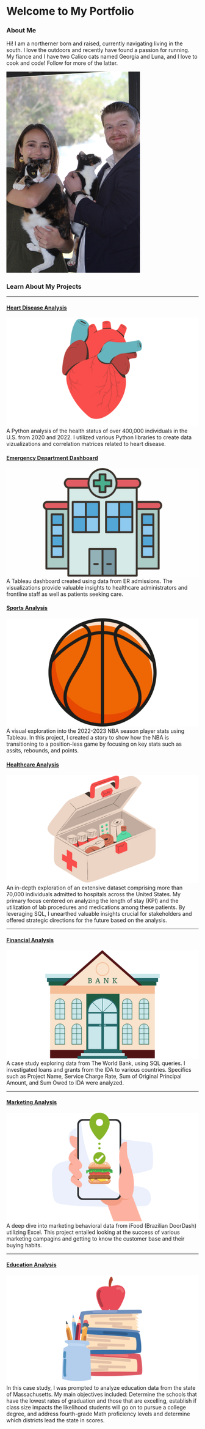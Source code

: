 # Welcome to My Portfolio


### About Me

Hi! I am a northerner born and raised, currently navigating living in the south. I love the outdoors and recently have found a passion for running. My fiance and I have two Calico cats named Georgia and Luna, and I love to cook and code! Follow for more of the latter.

<img src="images/P_21.JPG" width="350">

### Learn About My Projects
---

#### [Heart Disease Analysis](https://www.linkedin.com/pulse/occurrence-heart-disease-us-rachael-finch-8imwe/)
<img src="images/heart.png?raw=true"/>
A Python analysis of the health status of over 400,000 individuals in the U.S. from 2020 and 2022. I utilized various Python libraries to create data vizualizations and correlation matrices related to heart disease. 

#### [Emergency Department Dashboard](https://www.linkedin.com/pulse/emergency-room-visits-dashboard-rachael-finch-v84qe/)
<img src="images/ERdash.png?raw=true"/>
A Tableau dashboard created using data from ER admissions. The visualizations provide valuable insights to healthcare administrators and frontline staff as well as patients seeking care.


#### [Sports Analysis](/NBA_2022-2023_Season.md)
<img src="images/NBAI.png?raw=true"/>
A visual exploration into the 2022-2023 NBA season player stats using Tableau. In this project, I created a story to show how the NBA is transitioning to a position-less game by focusing on key stats such as assits, rebounds, and points. 

#### [Healthcare Analysis](https://www.linkedin.com/pulse/increasing-patient-outcomes-using-sql-rachael-finch-velvc/?trackingId=jXem1tIxTPOApUjIvuuKJw%3D%3D)
<img src="images/HealthcareSQL.png?raw=true"/>
An in-depth exploration of an extensive dataset comprising more than 70,000 individuals admitted to hospitals across the United States. My primary focus centered on analyzing the length of stay (KPI) and the utilization of lab procedures and medications among these patients. By leveraging SQL, I unearthed valuable insights crucial for stakeholders and offered strategic directions for the future based on the analysis.

---
#### [Financial Analysis](/SQL_Bank_Project.md)
<img src="images/SQL1.png?raw=true"/>
A case study exploring data from The World Bank, using SQL queries. I investigated loans and grants from the IDA to various countries. Specifics such as Project Name, Service Charge Rate, Sum of Original Principal Amount, and Sum Owed to IDA were analyzed. 

---
#### [Marketing Analysis](https://www.linkedin.com/pulse/analyzing-ifood-sales-excel-rachael-finch-lcioe/?trackingId=msuWMUpeTXGAJeUSjRKD9w%3D%3D)
[<img src="images/Excel1-2.png?raw=true"/>](https://www.linkedin.com/pulse/analyzing-ifood-sales-excel-rachael-finch-lcioe/?trackingId=msuWMUpeTXGAJeUSjRKD9w%3D%3D)
A deep dive into marketing behavioral data from iFood (Brazilian DoorDash) utilizing Excel. This project entailed looking at the success of various marketing campagins and getting to know the customer base and their buying habits. 

---
#### [Education Analysis](https://www.linkedin.com/pulse/using-tableau-analyze-educational-data-rachael-finch-1dxke/)
[<img src="images/Tableau1-2.png?raw=true"/>](https://www.linkedin.com/pulse/using-tableau-analyze-educational-data-rachael-finch-1dxke/?trackingId=uAeyuBenQu%2BSZ7Jrvu0cug%3D%3D)
In this case study, I was prompted to analyze education data from the state of Massachusetts. My main objectives included: Determine the schools that have the lowest rates of graduation and those that are excelling, establish if class size impacts the likelihood students will go on to pursue a college degree, and address fourth-grade Math proficiency levels and determine which districts lead the state in scores. 




